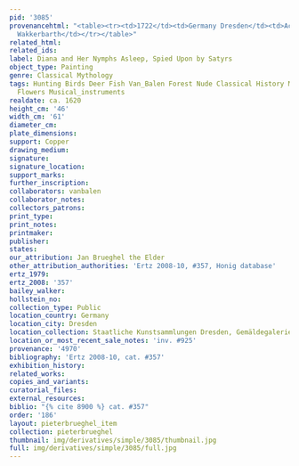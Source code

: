 ```yaml
---
pid: '3085'
provenancehtml: "<table><tr><td>1722</td><td>Germany Dresden</td><td>Acquired by Duke
  Wakkerbarth</td></tr></table>"
related_html:
related_ids:
label: Diana and Her Nymphs Asleep, Spied Upon by Satyrs
object_type: Painting
genre: Classical Mythology
tags: Hunting Birds Deer Fish Van_Balen Forest Nude Classical History Mythological
  Flowers Musical_instruments
realdate: ca. 1620
height_cm: '46'
width_cm: '61'
diameter_cm:
plate_dimensions:
support: Copper
drawing_medium:
signature:
signature_location:
support_marks:
further_inscription:
collaborators: vanbalen
collaborator_notes:
collectors_patrons:
print_type:
print_notes:
printmaker:
publisher:
states:
our_attribution: Jan Brueghel the Elder
other_attribution_authorities: 'Ertz 2008-10, #357, Honig database'
ertz_1979:
ertz_2008: '357'
bailey_walker:
hollstein_no:
collection_type: Public
location_country: Germany
location_city: Dresden
location_collection: Staatliche Kunstsammlungen Dresden, Gemäldegalerie Alte Meister
location_or_most_recent_sale_notes: 'inv. #925'
provenance: '4970'
bibliography: 'Ertz 2008-10, cat. #357'
exhibition_history:
related_works:
copies_and_variants:
curatorial_files:
external_resources:
biblio: "{% cite 8900 %} cat. #357"
order: '186'
layout: pieterbrueghel_item
collection: pieterbrueghel
thumbnail: img/derivatives/simple/3085/thumbnail.jpg
full: img/derivatives/simple/3085/full.jpg
---
```

